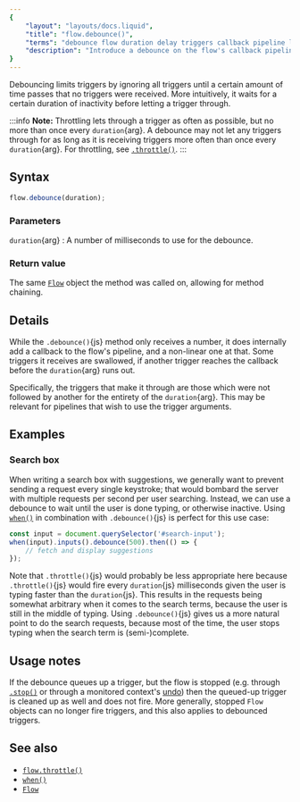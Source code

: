 ```yaml
---
{
	"layout": "layouts/docs.liquid",
	"title": "flow.debounce()",
	"terms": "debounce flow duration delay triggers callback pipeline limit throttle",
	"description": "Introduce a debounce on the flow's callback pipeline, limiting the amount of triggers coming through."
}
---
```


Debouncing limits triggers by ignoring all triggers until a certain amount of time passes that no triggers were received. More intuitively, it waits for a certain duration of inactivity before letting a trigger through.

:::info
**Note:** Throttling lets through a trigger as often as possible, but no more than once every `duration`{arg}. A debounce may not let any triggers through for as long as it is receiving triggers more often than once every `duration`{arg}. For throttling, see [`.throttle()`](/docs/flow/throttle/).
:::

## Syntax

```js
flow.debounce(duration);
```

### Parameters

`duration`{arg}
: A number of milliseconds to use for the debounce.

### Return value

The same [`Flow`](/docs/flow/) object the method was called on, allowing for method chaining.

## Details

While the `.debounce()`{js} method only receives a number, it does internally add a callback to the flow's pipeline, and a non-linear one at that. Some triggers it receives are swallowed, if another trigger reaches the callback before the `duration`{arg} runs out.

Specifically, the triggers that make it through are those which were not followed by another for the entirety of the `duration`{arg}. This may be relevant for pipelines that wish to use the trigger arguments.

## Examples

### Search box

When writing a search box with suggestions, we generally want to prevent sending a request every single keystroke; that would bombard the server with multiple requests per second per user searching. Instead, we can use a debounce to wait until the user is done typing, or otherwise inactive. Using [`when()`](/docs/when/) in combination with `.debounce()`{js} is perfect for this use case:

```js
const input = document.querySelector('#search-input');
when(input).inputs().debounce(500).then(() => {
	// fetch and display suggestions
});
```

Note that `.throttle()`{js} would probably be less appropriate here because `.throttle()`{js} would fire every `duration`{js} milliseconds given the user is typing faster than the `duration`{js}. This results in the requests being somewhat arbitrary when it comes to the search terms, because the user is still in the middle of typing. Using `.debounce()`{js} gives us a more natural point to do the search requests, because most of the time, the user stops typing when the search term is (semi-)complete.

## Usage notes

If the debounce queues up a trigger, but the flow is stopped (e.g. through [`.stop()`](/docs/flow/) or through a monitored context's [undo](/docs/monitor/undo/)) then the queued-up trigger is cleaned up as well and does not fire. More generally, stopped `Flow` objects can no longer fire triggers, and this also applies to debounced triggers.

## See also

- [`flow.throttle()`](/docs/flow/throttle/)
- [`when()`](/docs/when/)
- [`Flow`](/docs/flow/)
